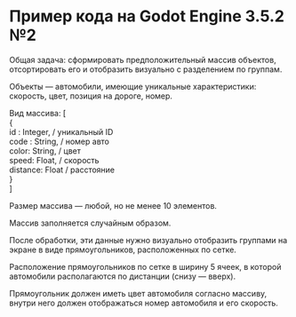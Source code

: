 <h1>Пример кода на Godot Engine 3.5.2 №2</h1>

Общая задача: сформировать предположительный массив объектов, отсортировать его и отобразить визуально с разделением по группам.

Объекты — автомобили, имеющие уникальные характеристики: скорость, цвет, позиция на дороге, номер.

Вид массива:
[
	<br>{
		<br>id : Integer, / уникальный ID
		<br>code : String, / номер авто
		<br>color: String, / цвет
		<br>speed: Float, / скорость
		<br>distance: Float / расстояние
	<br>}
<br>]

Размер массива — любой, но не менее 10 элементов.

Массив заполняется случайным образом.

После обработки, эти данные нужно визуально отобразить группами на экране в виде прямоугольников, расположенных по сетке.

Расположение прямоугольников по сетке в ширину 5 ячеек, в которой автомобили располагаются по дистанции (снизу — вверх).

Прямоугольник должен иметь цвет автомобиля согласно массиву, внутри него должен отображаться номер автомобиля и его скорость.
